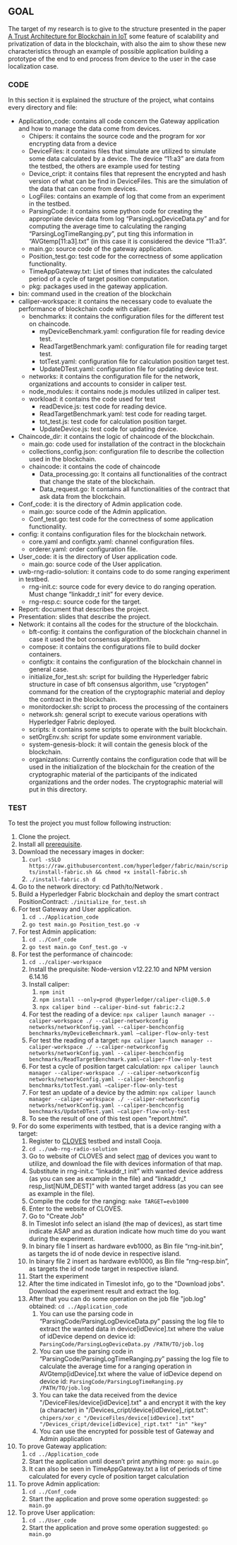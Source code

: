 ## GOAL

The target of my research is to give to the structure presented in the paper [A Trust Architecture for Blockchain in IoT](https://arxiv.org/pdf/1906.11461) some feature of scalability and privatization of data in the blockchain, with also the aim to show these new characteristics through an example of possible application building a prototype of the end to end process from device to the user in the case localization case.

### CODE

In this section it is explained the structure of the project, what contains every directory and file:
* Application_code: contains all code concern the Gateway application and how to manage the data come from devices.
  - Chipers: it contains the source code and the program for xor encrypting data from a device
  - DeviceFiles: it contains files that simulate are utilized to simulate some data calculated by a device. The device “11:a3” are data from the testbed, the others are example used for testing
  - Device_cript: it contains files that represent the encrypted and hash version of what can be find in DeviceFiles. This are the simulation of the data that can come from devices.
  - LogFiles: contains an example of log that come from an experiment in the testbed.
  - ParsingCode: it contains some python code for creating the appropriate device data from log “ParsingLogDeviceData.py” and for computing the average time to calculating the ranging “ParsingLogTimeRanging.py”, put ting this information in “AVGtemp[11:a3].txt” (in this case it is considered the device “11:a3”.
  - main.go: source code of the gateway application.
  - Position_test.go: test code for the correctness of some application functionality.
  - TimeAppGateway.txt: List of times that indicates the calculated period of a cycle of target position computation.
  - pkg: packages used in the gateway application.
* bin: command used in the creation of the blockchain
* calliper-workspace: it contains the necessary code to evaluate the performance of blockchain code with caliper.
  - benchmarks: it contains the configuration files for the different test on chaincode.
    + myDeviceBenchmark.yaml: configuration file for reading device test.
    + ReadTargetBenchmark.yaml: configuration file for reading target test.
    + totTest.yaml: configuration file for calculation position target test.
    + UpdateDTest.yaml: configuration file for updating device test.
  - networks: it contains the configuration file for the network, organizations and accounts to consider in caliper test.
  - node_modules: it contains node.js modules utilized in caliper test.
  - workload: it contains the code used for test
    + readDevice.js: test code for reading device.
    + ReadTargetBenchmark.yaml: test code for reading target.
     + tot_test.js: test code for calculation position target.
     + UpdateDevice.js: test code for updating device.
* Chaincode_dir: it contains the logic of chaincode of the blockchain.
  - main.go: code used for installation of the contract in the blockchain
  - collections_config.json: configuration file to describe the collection used in the blockchain.
  - chaincode: it contains the code of chaincode
    + Data_processing.go: It contains all functionalities of the contract that change the state of the blockchain.
    + Data_request.go: It contains all functionalities of the contract that ask data from the blockchain.
* Conf_code: it is the directory of Admin application code.
  - main.go: source code of the Admin application.
  - Conf_test.go: test code for the correctness of some application functionality.
* config: it contains configuration files for the blockchain network.
  - core.yaml and configtx.yaml: channel configuration files.
  - orderer.yaml: order configuration file.
* User_code: it is the directory of User application code.
  - main.go: source code of the User application.
* uwb-rng-radio-solution: it contains code to do some ranging experiment in testbed.
  - rng-init.c: source code for every device to do ranging operation. Must change “linkaddr_t init” for every device.
  - rng-resp.c: source code for the target.
* Report: document that describes the project.
* Presentation: slides that describe the project.
* Network: it contains all the codes for the structure of the blockchain.
  - bft-config: it contains the configuration of the blockchain channel in case it used the bot consensus algorithm.
  - compose: it contains the configurations file to build docker containers.
  - configtx: it contains the configuration of the blockchain channel in general case.
  - initialize_for_test.sh: script for building the Hyperledger fabric structure in case of bft consensus algorithm, use “cryptogen” command for the creation of  the cryptographic material  and deploy the contract in the blockchain.
  - monitordocker.sh: script to process the processing of the containers
  - network.sh: general script to execute various operations with Hyperledger Fabric deployed.
  - scripts: it contains some scripts to operate with the built blockchain.
  - setOrgEnv.sh: script for update some environment variable.
  - system-genesis-block: it will contain the genesis block of the blockchain.
  - organizations: Currently contains the configuration code that will be used in the initialization of the blockchain for the creation of the cryptographic material of the participants of the indicated organizations and the order nodes. The cryptographic material will put in this directory.

### TEST

To test the project you must follow following instruction:
1. Clone the project.
2. Install all [prerequisite](https://hyperledger-fabric.readthedocs.io/en/latest/prereqs.html).
3. Download the necessary images in docker:
   1. `curl -sSLO https://raw.githubusercontent.com/hyperledger/fabric/main/scripts/install-fabric.sh && chmod +x install-fabric.sh`
   2. `./install-fabric.sh d`
4. Go to the network directory: cd Path/to/Network  .
5. Build a Hyperledger Fabric blockchain and deploy the smart contract PositionContract: `./initialize_for_test.sh`
6. For test Gateway and User application.
   1. `cd ../Application_code`
   2. `go test main.go Position_test.go -v`
7. For test Admin application:
   1. `cd ../Conf_code`
   2. `go test main.go Conf_test.go -v`
8. For test the performance of chaincode:
   1. `cd ../caliper-workspace`
   2. Install the prequisite: Node-version v12.22.10 and NPM version 6.14.16
   3. Install caliper:
      1. `npm init`
      2. `npm install --only=prod @hyperledger/caliper-cli@0.5.0`
      3. `npx caliper bind --caliper-bind-sut fabric:2.2`
   4. For test the reading of a device: `npx caliper launch manager --caliper-workspace ./ --caliper-networkconfig networks/networkConfig.yaml --caliper-benchconfig benchmarks/myDeviceBenchmark.yaml —caliper-flow-only-test`
   5. For test the reading of a target: `npx caliper launch manager --caliper-workspace ./ --caliper-networkconfig networks/networkConfig.yaml --caliper-benchconfig benchmarks/ReadTargetBenchmark.yaml—caliper-flow-only-test`
   6. For test a cycle of position target calculation: `npx caliper launch manager --caliper-workspace ./ --caliper-networkconfig networks/networkConfig.yaml --caliper-benchconfig benchmarks/totTest.yaml —caliper-flow-only-test`
   7. For test an update of a device by the admin: `npx caliper launch manager --caliper-workspace ./ --caliper-networkconfig networks/networkConfig.yaml --caliper-benchconfig benchmarks/UpdateDTest.yaml —caliper-flow-only-test`
   8. To see the result of one of this test open "report.html".
9. For do some experiments with testbed, that is a device ranging with a target:
   1. Register to [CLOVES](https://iottestbed.disi.unitn.it/cloves/getting-started/) testbed and install Cooja.
   2. `cd ../uwb-rng-radio-solution`
   3. Go to website of CLOVES and select [map](https://iottestbed.disi.unitn.it/cloves/infrastructure/) of devices you want to utilize, and download the file with devices information of that map.
   4. Substitute in rng-init.c “linkaddr_t init” with wanted device address (as you can see as example in the file) and “linkaddr_t resp_list[NUM_DEST]” with wanted target address (as you can see as example in the file).
   5. Compile the code for the ranging: `make TARGET=evb1000`
   6. Enter to the website of CLOVES.
   7. Go to "Create Job"
   8. In Timeslot info select an island (the map of devices), as start time indicate ASAP and as duration indicate how much time do you want during the experiment.
   9. In binary file 1 insert as hardware evb1000, as Bin file “rng-init.bin”, as targets the id of node device in respective island.
   10. In binary file 2 insert as hardware evb1000, as Bin file “rng-resp.bin”, as targets the id of node target in respective island.
   11. Start the experiment
   12. After the time indicated in Timeslot info, go to the "Download jobs". Download the experiment result and extract the log.
   13. After that you can do some operation on the job file "job.log" obtained: `cd ../Application_code`
       1. You can use the parsing code in “ParsingCode/ParsingLogDeviceData.py” passing the log file to extract the wanted data in device[idDevice].txt where the value of idDevice depend on device id: `ParsingCode/ParsingLogDeviceData.py /PATH/TO/job.log`
       2. You can use the parsing code in “ParsingCode/ParsingLogTimeRanging.py” passing the log file to calculate the average time for a ranging operation in AVGtemp[idDevice].txt where the value of idDevice depend on device id: `ParsingCode/ParsingLogTimeRanging.py /PATH/TO/job.log`
       3. You can take the data received from the device "/DeviceFiles/device[idDevice].txt" a and encrypt it with the key (a character) in "/Devices_cript/device[idDevice]_ript.txt": `chipers/xor_c "/DeviceFiles/device[idDevice].txt" "/Devices_cript/device[idDevice]_ript.txt" "in" "key"`
       4. You can use the encrypted for possible test of Gateway and Admin application
10. To prove Gateway application:
    1. `cd ../Application_code`
    2. Start the application until doesn’t print anything more: `go main.go`
    3. It can also be seen in TimeAppGateway.txt a list of periods of time calculated for every cycle of position target calculation
11. To prove Admin application:
    1. `cd ../Conf_code`
    2. Start the application and prove some operation suggested: `go main.go`
12. To prove User application:
    1. `cd ../User_code`
    2. Start the application and prove some operation suggested: `go main.go`

